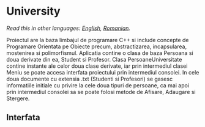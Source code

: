 # University

*Read this in other languages: [English](README.en.md), [Romanian](README.md).*

Proiectul are la baza limbajul de programare C++ si include concepte de Programare Orientata pe Obiecte precum, abstractizarea, incapsularea, mostenirea si polimorfismul. Aplicatia contine o clasa de baza Persoana si doua derivate din ea, Student si Profesor. Clasa PersoaneUniversitate contine instante ale celor doua clase derivate, iar prin intermediul clasei Meniu se poate accesa interfata proiectului prin intermediul consolei. In cele doua documente cu extensia .txt (Studenti si Profesori) se gasesc informatiile initiale cu privire la cele doua tipuri de persoane, ca mai apoi prin intermediul consolei sa se poate folosi metode de Afisare, Adaugare si Stergere.

## Interfata

